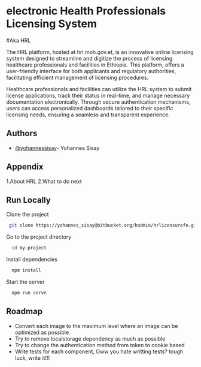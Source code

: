 # electronic Health Professionals Licensing System

#Aka HRL

The HRL platform, hosted at hrl.moh.gov.et, is an innovative online licensing system designed to streamline and digitize the process of licensing healthcare professionals and facilities in Ethiopia. This platform, offers a user-friendly interface for both applicants and regulatory authorities, facilitating efficient management of licensing procedures.

Healthcare professionals and facilities can utilize the HRL system to submit license applications, track their status in real-time, and manage necessary documentation electronically. Through secure authentication mechanisms, users can access personalized dashboards tailored to their specific licensing needs, ensuring a seamless and transparent experience.

## Authors

- [@yohannessisay](https://www.github.com/yohannessisay)- Yohannes Sisay

## Appendix

1.About HRL
2.What to do next

## Run Locally

Clone the project

```bash
 git clone https://yohannes_sisay@bitbucket.org/hadmin/hrlicensurefe.git
```

Go to the project directory

```bash
  cd my-project
```

Install dependencies

```bash
  npm install
```

Start the server

```bash
  npm run serve
```

## Roadmap

- Convert each image to the maximum level where an image can be optimized as possible.
- Try to remove localstorage dependency as much as possible
- Try to change the authentication method from token to cookie based
- Write tests for each component, Oww you hate writting tests? tough luck, write it!!!
